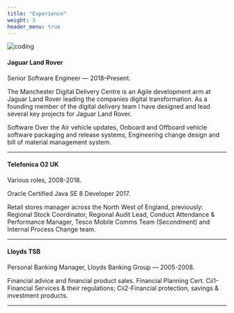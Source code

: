 ```yaml
---
title: "Experience"
weight: 3
header_menu: true
---
```


![coding](images/cookie-the-pom.jpg)

#### Jaguar Land Rover

Senior Software Engineer — 2018–Present.

The Manchester Digital Delivery Centre is an Agile development arm at Jaguar Land Rover leading the companies digital transformation.
As a founding member of the digital delivery team I have designed and lead several key projects for Jaguar Land Rover.

Software Over the Air vehicle updates, Onboard and Offboard vehicle software packaging and release systems, Engineering change design and bill of material management system.

---

#### Telefonica O2 UK

Various roles, 2008-2018.

Oracle Certified Java SE 8 Developer 2017.

Retail stores manager across the North West of England, previously: Regional Stock Coordinator, Regional Audit Lead, Conduct Attendance & Performance Manager, Tesco Mobile Comms Team (Secondment) and Internal Process Change team.

---

#### Lloyds TSB

Personal Banking Manager, Lloyds Banking Group — 2005-2008.

Financial advice and financial product sales.
Financial Planning Cert. Cii1-Financial Services & their regulations; Cii2-Financial protection, savings & investment products.

---
